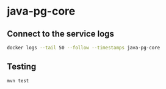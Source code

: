 # java-pg-core

## Connect to the service logs

```bash
docker logs --tail 50 --follow --timestamps java-pg-core
```

## Testing

```bash
mvn test
```
